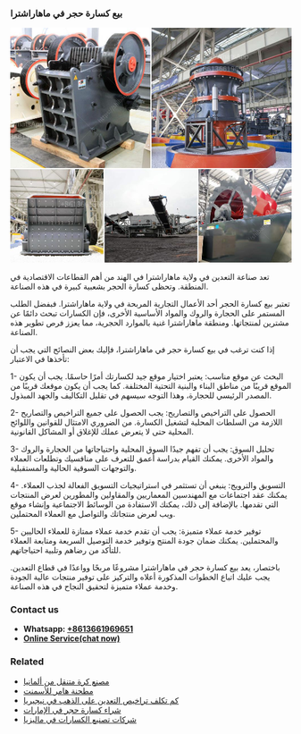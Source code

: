 <h3>بيع كسارة حجر في ماهاراشترا</h3><img src='1701850604.jpg' alt=''><p>تعد صناعة التعدين في ولاية ماهاراشترا في الهند من أهم القطاعات الاقتصادية في المنطقة. وتحظى كسارة الحجر بشعبية كبيرة في هذه الصناعة.</p><p>تعتبر بيع كسارة الحجر أحد الأعمال التجارية المربحة في ولاية ماهاراشترا. فبفضل الطلب المستمر على الحجارة والروك والمواد الأساسية الأخرى، فإن الكسارات تبحث دائمًا عن مشترين لمنتجاتها. ومنطقة ماهاراشترا غنية بالموارد الحجرية، مما يعزز فرص تطوير هذه الصناعة.</p><p>إذا كنت ترغب في بيع كسارة حجر في ماهاراشترا، فإليك بعض النصائح التي يجب أن تأخذها في الاعتبار:</p><p>1- البحث عن موقع مناسب: يعتبر اختيار موقع جيد لكسارتك أمرًا حاسمًا. يجب أن يكون الموقع قريبًا من مناطق البناء والبنية التحتية المختلفة. كما يجب أن يكون موقعك قريبًا من المصدر الرئيسي للحجارة، وهذا التوجه سيسهم في تقليل التكاليف والجهد المبذول.</p><p>2- الحصول على التراخيص والتصاريح: يجب الحصول على جميع التراخيص والتصاريح اللازمة من السلطات المحلية لتشغيل الكسارة. من الضروري الامتثال للقوانين واللوائح المحلية حتى لا يتعرض عملك للإغلاق أو المشاكل القانونية.</p><p>3- تحليل السوق: يجب أن تفهم جيدًا السوق المحلية واحتياجاتها من الحجارة والروك والمواد الأخرى. يمكنك القيام بدراسة أعمق للتعرف على منافسيك وتطلعات العملاء والتوجهات السوقية الحالية والمستقبلية.</p><p>4- التسويق والترويج: ينبغي أن تستثمر في استراتيجيات التسويق الفعالة لجذب العملاء. يمكنك عقد اجتماعات مع المهندسين المعماريين والمقاولين والمطورين لعرض المنتجات التي تقدمها. بالإضافة إلى ذلك، يمكنك الاستفادة من الوسائط الاجتماعية وإنشاء موقع ويب لعرض منتجاتك والتواصل مع العملاء المحتملين.</p><p>5- توفير خدمة عملاء متميزة: يجب أن تقدم خدمة عملاء ممتازة للعملاء الحاليين والمحتملين. يمكنك ضمان جودة المنتج وتوفير خدمة التوصيل السريعة ومتابعة العملاء للتأكد من رضاهم وتلبية احتياجاتهم.</p><p>باختصار، يعد بيع كسارة حجر في ماهاراشترا مشروعًا مربحًا وواعدًا في قطاع التعدين. يجب عليك اتباع الخطوات المذكورة أعلاه والتركيز على توفير منتجات عالية الجودة وخدمة عملاء متميزة لتحقيق النجاح في هذه الصناعة.</p><h3>Contact us</h3><ul><li><strong>Whatsapp:&nbsp;<a href="https://wa.me/8613661969651">+8613661969651</a></strong></li><li><a href="https://swt.shibang-china.com/?git&amp;zhl&amp;بيع كسارة حجر في ماهاراشترا"><strong>Online Service(chat now)</strong></a></li></ul><h3>Related</h3><ul><li><a href='مصنع كرة متنقل من ألمانيا.md'>مصنع كرة متنقل من ألمانيا</a></li><li><a href='مطحنة هامر للأسمنت.md'>مطحنة هامر للأسمنت</a></li><li><a href='كم تكلف تراخيص التعدين على الذهب في نيجيريا.md'>كم تكلف تراخيص التعدين على الذهب في نيجيريا</a></li><li><a href='شراء كسارة حجر في الإمارات.md'>شراء كسارة حجر في الإمارات</a></li><li><a href='شركات تصنيع الكسارات في ماليزيا.md'>شركات تصنيع الكسارات في ماليزيا</a></li></ul>